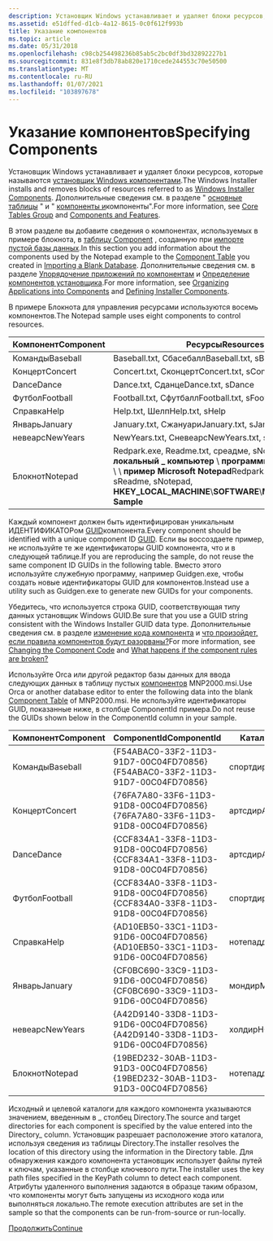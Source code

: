 ```yaml
---
description: Установщик Windows устанавливает и удаляет блоки ресурсов, которые называются установщик Windows компонентами. Дополнительные сведения см. в разделе "основные таблицы" и "компоненты и компоненты".
ms.assetid: e51dffed-d1cb-4a12-8615-0c0f612f993b
title: Указание компонентов
ms.topic: article
ms.date: 05/31/2018
ms.openlocfilehash: c98cb254498236b85ab5c2bc0df3bd32892227b1
ms.sourcegitcommit: 831e8f3db78ab820e1710cede244553c70e50500
ms.translationtype: MT
ms.contentlocale: ru-RU
ms.lasthandoff: 01/07/2021
ms.locfileid: "103897678"
---
```

# <a name="specifying-components"></a><span data-ttu-id="8845c-104">Указание компонентов</span><span class="sxs-lookup"><span data-stu-id="8845c-104">Specifying Components</span></span>

<span data-ttu-id="8845c-105">Установщик Windows устанавливает и удаляет блоки ресурсов, которые называются [установщик Windows компонентами](windows-installer-components.md).</span><span class="sxs-lookup"><span data-stu-id="8845c-105">The Windows Installer installs and removes blocks of resources referred to as [Windows Installer Components](windows-installer-components.md).</span></span> <span data-ttu-id="8845c-106">Дополнительные сведения см. в разделе " [основные таблицы](core-tables-group.md) " и " [компоненты и](components-and-features.md)компоненты".</span><span class="sxs-lookup"><span data-stu-id="8845c-106">For more information, see [Core Tables Group](core-tables-group.md) and [Components and Features](components-and-features.md).</span></span>

<span data-ttu-id="8845c-107">В этом разделе вы добавите сведения о компонентах, используемых в примере блокнота, в [таблицу Component](component-table.md) , созданную при [импорте пустой базы данных](importing-a-blank-database.md).</span><span class="sxs-lookup"><span data-stu-id="8845c-107">In this section you add information about the components used by the Notepad example to the [Component Table](component-table.md) you created in [Importing a Blank Database](importing-a-blank-database.md).</span></span> <span data-ttu-id="8845c-108">Дополнительные сведения см. в разделе [Упорядочение приложений по компонентам](organizing-applications-into-components.md) и [Определение компонентов установщика](defining-installer-components.md).</span><span class="sxs-lookup"><span data-stu-id="8845c-108">For more information, see [Organizing Applications into Components](organizing-applications-into-components.md) and [Defining Installer Components](defining-installer-components.md).</span></span>

<span data-ttu-id="8845c-109">В примере Блокнота для управления ресурсами используются восемь компонентов.</span><span class="sxs-lookup"><span data-stu-id="8845c-109">The Notepad sample uses eight components to control resources.</span></span>



| <span data-ttu-id="8845c-110">Компонент</span><span class="sxs-lookup"><span data-stu-id="8845c-110">Component</span></span> | <span data-ttu-id="8845c-111">Ресурсы</span><span class="sxs-lookup"><span data-stu-id="8845c-111">Resources</span></span>                                                                                                             |
|-----------|-----------------------------------------------------------------------------------------------------------------------|
| <span data-ttu-id="8845c-112">Команды</span><span class="sxs-lookup"><span data-stu-id="8845c-112">Baseball</span></span>  | <span data-ttu-id="8845c-113">Baseball.txt, Сбасебалл</span><span class="sxs-lookup"><span data-stu-id="8845c-113">Baseball.txt, sBaseball</span></span>                                                                                               |
| <span data-ttu-id="8845c-114">Концерт</span><span class="sxs-lookup"><span data-stu-id="8845c-114">Concert</span></span>   | <span data-ttu-id="8845c-115">Concert.txt, Сконцерт</span><span class="sxs-lookup"><span data-stu-id="8845c-115">Concert.txt, sConcert</span></span>                                                                                                 |
| <span data-ttu-id="8845c-116">Dance</span><span class="sxs-lookup"><span data-stu-id="8845c-116">Dance</span></span>     | <span data-ttu-id="8845c-117">Dance.txt, Сданце</span><span class="sxs-lookup"><span data-stu-id="8845c-117">Dance.txt, sDance</span></span>                                                                                                     |
| <span data-ttu-id="8845c-118">Футбол</span><span class="sxs-lookup"><span data-stu-id="8845c-118">Football</span></span>  | <span data-ttu-id="8845c-119">Football.txt, Сфутбалл</span><span class="sxs-lookup"><span data-stu-id="8845c-119">Football.txt, sFootball</span></span>                                                                                               |
| <span data-ttu-id="8845c-120">Справка</span><span class="sxs-lookup"><span data-stu-id="8845c-120">Help</span></span>      | <span data-ttu-id="8845c-121">Help.txt, Шелп</span><span class="sxs-lookup"><span data-stu-id="8845c-121">Help.txt, sHelp</span></span>                                                                                                       |
| <span data-ttu-id="8845c-122">Январь</span><span class="sxs-lookup"><span data-stu-id="8845c-122">January</span></span>   | <span data-ttu-id="8845c-123">January.txt, Сжануари</span><span class="sxs-lookup"><span data-stu-id="8845c-123">January.txt, sJanuary</span></span>                                                                                                 |
| <span data-ttu-id="8845c-124">невеарс</span><span class="sxs-lookup"><span data-stu-id="8845c-124">NewYears</span></span>  | <span data-ttu-id="8845c-125">NewYears.txt, Сневеарс</span><span class="sxs-lookup"><span data-stu-id="8845c-125">NewYears.txt, sNewYears</span></span>                                                                                               |
| <span data-ttu-id="8845c-126">Блокнот</span><span class="sxs-lookup"><span data-stu-id="8845c-126">Notepad</span></span>   | <span data-ttu-id="8845c-127">Redpark.exe, Readme.txt, среадме, sNotepad, **hKey \_ локальный \_ компьютер** \\ **программное обеспечение**, \\  \\ **пример Microsoft Notepad**</span><span class="sxs-lookup"><span data-stu-id="8845c-127">Redpark.exe, Readme.txt, sReadme, sNotepad, **HKEY\_LOCAL\_MACHINE**\\**SOFTWARE**\\**Microsoft**\\**Notepad Sample**</span></span> |



 

<span data-ttu-id="8845c-128">Каждый компонент должен быть идентифицирован уникальным ИДЕНТИФИКАТОРом [GUID](guid.md)компонента.</span><span class="sxs-lookup"><span data-stu-id="8845c-128">Every component should be identified with a unique component ID [GUID](guid.md).</span></span> <span data-ttu-id="8845c-129">Если вы воссоздаете пример, не используйте те же идентификаторы GUID компонента, что и в следующей таблице.</span><span class="sxs-lookup"><span data-stu-id="8845c-129">If you are reproducing the sample, do not reuse the same component ID GUIDs in the following table.</span></span> <span data-ttu-id="8845c-130">Вместо этого используйте служебную программу, например Guidgen.exe, чтобы создать новые идентификаторы GUID для компонентов.</span><span class="sxs-lookup"><span data-stu-id="8845c-130">Instead use a utility such as Guidgen.exe to generate new GUIDs for your components.</span></span>

<span data-ttu-id="8845c-131">Убедитесь, что используется строка GUID, соответствующая типу данных установщик Windows GUID.</span><span class="sxs-lookup"><span data-stu-id="8845c-131">Be sure that you use a GUID string consistent with the Windows Installer GUID data type.</span></span> <span data-ttu-id="8845c-132">Дополнительные сведения см. в разделе [изменение кода компонента](changing-the-component-code.md) и [что произойдет, если правила компонентов будут разорваны?](what-happens-if-the-component-rules-are-broken.md)</span><span class="sxs-lookup"><span data-stu-id="8845c-132">For more information, see [Changing the Component Code](changing-the-component-code.md) and [What happens if the component rules are broken?](what-happens-if-the-component-rules-are-broken.md)</span></span>

<span data-ttu-id="8845c-133">Используйте Orca или другой редактор базы данных для ввода следующих данных в таблицу пустых [компонентов](component-table.md) MNP2000.msi.</span><span class="sxs-lookup"><span data-stu-id="8845c-133">Use Orca or another database editor to enter the following data into the blank [Component Table](component-table.md) of MNP2000.msi.</span></span> <span data-ttu-id="8845c-134">Не используйте идентификаторы GUID, показанные ниже, в столбце ComponentId примера.</span><span class="sxs-lookup"><span data-stu-id="8845c-134">Do not reuse the GUIDs shown below in the ComponentId column in your sample.</span></span>



| <span data-ttu-id="8845c-135">Компонент</span><span class="sxs-lookup"><span data-stu-id="8845c-135">Component</span></span> | <span data-ttu-id="8845c-136">ComponentId</span><span class="sxs-lookup"><span data-stu-id="8845c-136">ComponentId</span></span>                            | <span data-ttu-id="8845c-137">Каталог\_</span><span class="sxs-lookup"><span data-stu-id="8845c-137">Directory\_</span></span> | <span data-ttu-id="8845c-138">Атрибуты</span><span class="sxs-lookup"><span data-stu-id="8845c-138">Attributes</span></span> | <span data-ttu-id="8845c-139">Условие</span><span class="sxs-lookup"><span data-stu-id="8845c-139">Condition</span></span> | <span data-ttu-id="8845c-140">Путь</span><span class="sxs-lookup"><span data-stu-id="8845c-140">Keypath</span></span>      |
|-----------|----------------------------------------|-------------|------------|-----------|--------------|
| <span data-ttu-id="8845c-141">Команды</span><span class="sxs-lookup"><span data-stu-id="8845c-141">Baseball</span></span>  | <span data-ttu-id="8845c-142">{F54ABAC0-33F2-11D3-91D7-00C04FD70856}</span><span class="sxs-lookup"><span data-stu-id="8845c-142">{F54ABAC0-33F2-11D3-91D7-00C04FD70856}</span></span> | <span data-ttu-id="8845c-143">спортдир</span><span class="sxs-lookup"><span data-stu-id="8845c-143">SPORTDIR</span></span>    | <span data-ttu-id="8845c-144">2</span><span class="sxs-lookup"><span data-stu-id="8845c-144">2</span></span>          |           | <span data-ttu-id="8845c-145">Baseball.txt</span><span class="sxs-lookup"><span data-stu-id="8845c-145">Baseball.txt</span></span> |
| <span data-ttu-id="8845c-146">Концерт</span><span class="sxs-lookup"><span data-stu-id="8845c-146">Concert</span></span>   | <span data-ttu-id="8845c-147">{76FA7A80-33F6-11D3-91D8-00C04FD70856}</span><span class="sxs-lookup"><span data-stu-id="8845c-147">{76FA7A80-33F6-11D3-91D8-00C04FD70856}</span></span> | <span data-ttu-id="8845c-148">артсдир</span><span class="sxs-lookup"><span data-stu-id="8845c-148">ARTSDIR</span></span>     | <span data-ttu-id="8845c-149">2</span><span class="sxs-lookup"><span data-stu-id="8845c-149">2</span></span>          |           | <span data-ttu-id="8845c-150">Concert.txt</span><span class="sxs-lookup"><span data-stu-id="8845c-150">Concert.txt</span></span>  |
| <span data-ttu-id="8845c-151">Dance</span><span class="sxs-lookup"><span data-stu-id="8845c-151">Dance</span></span>     | <span data-ttu-id="8845c-152">{CCF834A1-33F8-11D3-91D8-00C04FD70856}</span><span class="sxs-lookup"><span data-stu-id="8845c-152">{CCF834A1-33F8-11D3-91D8-00C04FD70856}</span></span> | <span data-ttu-id="8845c-153">артсдир</span><span class="sxs-lookup"><span data-stu-id="8845c-153">ARTSDIR</span></span>     | <span data-ttu-id="8845c-154">2</span><span class="sxs-lookup"><span data-stu-id="8845c-154">2</span></span>          |           | <span data-ttu-id="8845c-155">Dance.txt</span><span class="sxs-lookup"><span data-stu-id="8845c-155">Dance.txt</span></span>    |
| <span data-ttu-id="8845c-156">Футбол</span><span class="sxs-lookup"><span data-stu-id="8845c-156">Football</span></span>  | <span data-ttu-id="8845c-157">{CCF834A0-33F8-11D3-91D8-00C04FD70856}</span><span class="sxs-lookup"><span data-stu-id="8845c-157">{CCF834A0-33F8-11D3-91D8-00C04FD70856}</span></span> | <span data-ttu-id="8845c-158">спортдир</span><span class="sxs-lookup"><span data-stu-id="8845c-158">SPORTDIR</span></span>    | <span data-ttu-id="8845c-159">2</span><span class="sxs-lookup"><span data-stu-id="8845c-159">2</span></span>          |           | <span data-ttu-id="8845c-160">Football.txt</span><span class="sxs-lookup"><span data-stu-id="8845c-160">Football.txt</span></span> |
| <span data-ttu-id="8845c-161">Справка</span><span class="sxs-lookup"><span data-stu-id="8845c-161">Help</span></span>      | <span data-ttu-id="8845c-162">{AD10EB50-33C1-11D3-91D6-00C04FD70856}</span><span class="sxs-lookup"><span data-stu-id="8845c-162">{AD10EB50-33C1-11D3-91D6-00C04FD70856}</span></span> | <span data-ttu-id="8845c-163">нотепаддир</span><span class="sxs-lookup"><span data-stu-id="8845c-163">NOTEPADDIR</span></span>  | <span data-ttu-id="8845c-164">2</span><span class="sxs-lookup"><span data-stu-id="8845c-164">2</span></span>          |           | <span data-ttu-id="8845c-165">Help.txt</span><span class="sxs-lookup"><span data-stu-id="8845c-165">Help.txt</span></span>     |
| <span data-ttu-id="8845c-166">Январь</span><span class="sxs-lookup"><span data-stu-id="8845c-166">January</span></span>   | <span data-ttu-id="8845c-167">{CF0BC690-33C9-11D3-91D6-00C04FD70856}</span><span class="sxs-lookup"><span data-stu-id="8845c-167">{CF0BC690-33C9-11D3-91D6-00C04FD70856}</span></span> | <span data-ttu-id="8845c-168">мондир</span><span class="sxs-lookup"><span data-stu-id="8845c-168">MONDIR</span></span>      | <span data-ttu-id="8845c-169">2</span><span class="sxs-lookup"><span data-stu-id="8845c-169">2</span></span>          |           | <span data-ttu-id="8845c-170">January.txt</span><span class="sxs-lookup"><span data-stu-id="8845c-170">January.txt</span></span>  |
| <span data-ttu-id="8845c-171">невеарс</span><span class="sxs-lookup"><span data-stu-id="8845c-171">NewYears</span></span>  | <span data-ttu-id="8845c-172">{A42D9140-33D8-11D3-91D6-00C04FD70856}</span><span class="sxs-lookup"><span data-stu-id="8845c-172">{A42D9140-33D8-11D3-91D6-00C04FD70856}</span></span> | <span data-ttu-id="8845c-173">холдир</span><span class="sxs-lookup"><span data-stu-id="8845c-173">HOLDIR</span></span>      | <span data-ttu-id="8845c-174">2</span><span class="sxs-lookup"><span data-stu-id="8845c-174">2</span></span>          |           | <span data-ttu-id="8845c-175">NewYears.txt</span><span class="sxs-lookup"><span data-stu-id="8845c-175">NewYears.txt</span></span> |
| <span data-ttu-id="8845c-176">Блокнот</span><span class="sxs-lookup"><span data-stu-id="8845c-176">Notepad</span></span>   | <span data-ttu-id="8845c-177">{19BED232-30AB-11D3-91D3-00C04FD70856}</span><span class="sxs-lookup"><span data-stu-id="8845c-177">{19BED232-30AB-11D3-91D3-00C04FD70856}</span></span> | <span data-ttu-id="8845c-178">нотепаддир</span><span class="sxs-lookup"><span data-stu-id="8845c-178">NOTEPADDIR</span></span>  | <span data-ttu-id="8845c-179">2</span><span class="sxs-lookup"><span data-stu-id="8845c-179">2</span></span>          |           | <span data-ttu-id="8845c-180">Redpark.exe</span><span class="sxs-lookup"><span data-stu-id="8845c-180">Redpark.exe</span></span>  |



 

<span data-ttu-id="8845c-181">Исходный и целевой каталоги для каждого компонента указываются значением, введенным в \_ столбец Directory.</span><span class="sxs-lookup"><span data-stu-id="8845c-181">The source and target directories for each component is specified by the value entered into the Directory\_ column.</span></span> <span data-ttu-id="8845c-182">Установщик разрешает расположение этого каталога, используя сведения из таблицы Directory.</span><span class="sxs-lookup"><span data-stu-id="8845c-182">The installer resolves the location of this directory using the information in the Directory table.</span></span> <span data-ttu-id="8845c-183">Для обнаружения каждого компонента установщик использует файлы путей к ключам, указанные в столбце ключевого пути.</span><span class="sxs-lookup"><span data-stu-id="8845c-183">The installer uses the key path files specified in the KeyPath column to detect each component.</span></span> <span data-ttu-id="8845c-184">Атрибуты удаленного выполнения задаются в образце таким образом, что компоненты могут быть запущены из исходного кода или выполняться локально.</span><span class="sxs-lookup"><span data-stu-id="8845c-184">The remote execution attributes are set in the sample so that the components can be run-from-source or run-locally.</span></span>

[<span data-ttu-id="8845c-185">Продолжить</span><span class="sxs-lookup"><span data-stu-id="8845c-185">Continue</span></span>](specifying-files-and-file-attributes.md)

 

 



